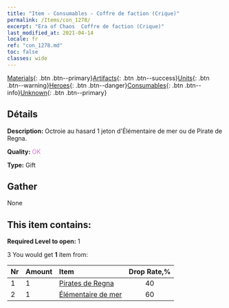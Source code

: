 ```yaml
---
title: "Item - Consumables - Coffre de faction (Crique)"
permalink: /Items/con_1278/
excerpt: "Era of Chaos  Coffre de faction (Crique)"
last_modified_at: 2021-04-14
locale: fr
ref: "con_1278.md"
toc: false
classes: wide
---
```

 [Materials](/fr/Items/){: .btn .btn--primary}[Artifacts](/fr/Items/Artifacts/){: .btn .btn--success}[Units](/fr/Items/Units/){: .btn .btn--warning}[Heroes](/fr/Items/Heroes/){: .btn .btn--danger}[Consumables](/fr/Items/Consumables/){: .btn .btn--info}[Unknown](/fr/Items/Unknown/){: .btn .btn--primary}

## Détails
 **Description:** Octroie au hasard 1 jeton d'Élémentaire de mer ou de Pirate de Regna.

 **Quality:** <span style="color: #DA70D6">OK</span>

 **Type:** Gift

## Gather

  None

## This item contains:

 **Required Level to open:** 1

 3 You would get **1** item  from:

  | Nr | Amount |     Item    | Drop Rate,% |
  |:---|:-------|:------------|:---------:|
  | 1 | 1 | [Pirates de Regna](/fr/Items/unt_273/) | 40 | 
  | 2 | 1 | [Élémentaire de mer](/fr/Items/unt_275/) | 60 | 
